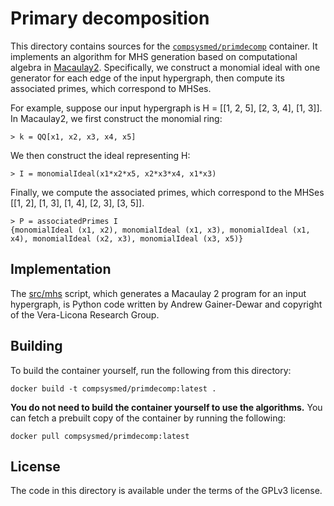 # Primary decomposition
This directory contains sources for the [`compsysmed/primdecomp`](//hub.docker.com/r/compsysmed/primdecomp) container.
It implements an algorithm for MHS generation based on computational algebra in [Macaulay2][].
Specifically, we construct a monomial ideal with one generator for each edge of the input hypergraph, then compute its associated primes, which correspond to MHSes.

For example, suppose our input hypergraph is H = [[1, 2, 5], [2, 3, 4], [1, 3]].
In Macaulay2, we first construct the monomial ring:

    > k = QQ[x1, x2, x3, x4, x5]

We then construct the ideal representing H:

    > I = monomialIdeal(x1*x2*x5, x2*x3*x4, x1*x3)

Finally, we compute the associated primes, which correspond to the MHSes [[1, 2], [1, 3], [1, 4], [2, 3], [3, 5]].

    > P = associatedPrimes I
    {monomialIdeal (x1, x2), monomialIdeal (x1, x3), monomialIdeal (x1, x4), monomialIdeal (x2, x3), monomialIdeal (x3, x5)}


## Implementation
The [src/mhs](src/mhs) script, which generates a Macaulay 2 program for an input hypergraph, is Python code written by Andrew Gainer-Dewar and copyright of the Vera-Licona Research Group.

## Building
To build the container yourself, run the following from this directory:

    docker build -t compsysmed/primdecomp:latest .

**You do not need to build the container yourself to use the algorithms.**
You can fetch a prebuilt copy of the container by running the following:

    docker pull compsysmed/primdecomp:latest

## License
The code in this directory is available under the terms of the GPLv3 license.

[macaulay2]: //www.math.uiuc.edu/Macaulay2/
